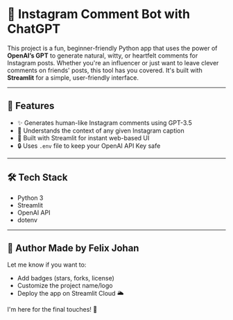 # 💬 Instagram Comment Bot with ChatGPT

This project is a fun, beginner-friendly Python app that uses the power of **OpenAI’s GPT** to generate natural, witty, or heartfelt comments for Instagram posts. Whether you're an influencer or just want to leave clever comments on friends' posts, this tool has you covered. It's built with **Streamlit** for a simple, user-friendly interface.

---

## 🚀 Features

- ✨ Generates human-like Instagram comments using GPT-3.5
- 🧠 Understands the context of any given Instagram caption
- 🎨 Built with Streamlit for instant web-based UI
- 🔒 Uses `.env` file to keep your OpenAI API Key safe

---

## 🛠 Tech Stack

- Python 3
- Streamlit
- OpenAI API
- dotenv

---

🧠 Author
Made by Felix Johan
---

Let me know if you want to:
- Add badges (stars, forks, license)
- Customize the project name/logo
- Deploy the app on Streamlit Cloud 🌥️

I'm here for the final touches! 🎨
